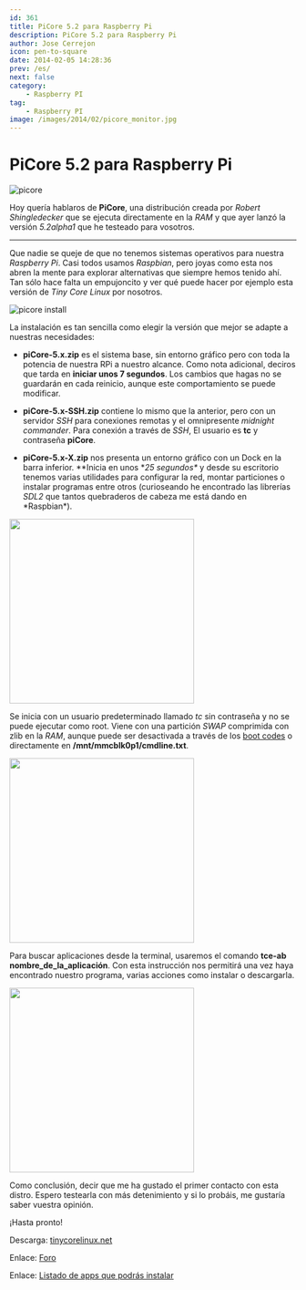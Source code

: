```yaml
---
id: 361
title: PiCore 5.2 para Raspberry Pi
description: PiCore 5.2 para Raspberry Pi
author: Jose Cerrejon
icon: pen-to-square
date: 2014-02-05 14:28:36
prev: /es/
next: false
category:
    - Raspberry PI
tag:
    - Raspberry PI
image: /images/2014/02/picore_monitor.jpg
---
```


# PiCore 5.2 para Raspberry Pi

![picore](/images/2014/02/picore_monitor.jpg)

Hoy quería hablaros de **PiCore**, una distribución creada por _Robert Shingledecker_ que se ejecuta directamente en la _RAM_ y que ayer lanzó la versión _5.2alpha1_ que he testeado para vosotros.

---

Que nadie se queje de que no tenemos sistemas operativos para nuestra _Raspberry Pi_. Casi todos usamos _Raspbian_, pero joyas como esta nos abren la mente para explorar alternativas que siempre hemos tenido ahí. Tan sólo hace falta un empujoncito y ver qué puede hacer por ejemplo esta versión de _Tiny Core Linux_ por nosotros.

![picore install](/images/2014/02/picore_downloads.jpg)

La instalación es tan sencilla como elegir la versión que mejor se adapte a nuestras necesidades:

-   **piCore-5.x.zip** es el sistema base, sin entorno gráfico pero con toda la potencia de nuestra RPi a nuestro alcance. Como nota adicional, deciros que tarda en **iniciar unos 7 segundos**. Los cambios que hagas no se guardarán en cada reinicio, aunque este comportamiento se puede modificar.

-   **piCore-5.x-SSH.zip** contiene lo mismo que la anterior, pero con un servidor _SSH_ para conexiones remotas y el omnipresente _midnight commander_. Para conexión a través de _SSH_, El usuario es **tc** y contraseña **piCore**.

-   **piCore-5.x-X.zip** nos presenta un entorno gráfico con un Dock en la barra inferior. **Inicia en unos **25 segundos\** y desde su escritorio tenemos varias utilidades para configurar la red, montar particiones o instalar programas entre otros (curioseando he encontrado las librerías *SDL2* que tantos quebraderos de cabeza me está dando en *Raspbian\*).

<a title="PiCore sistema base" rel="lightbox" href="/images/2014/02/picore_01.jpg">
<img width="324" src="/images/2014/02/picore_01_min.jpg">
</a>

Se inicia con un usuario predeterminado llamado _tc_ sin contraseña y no se puede ejecutar como root. Viene con una partición _SWAP_ comprimida con zlib en la _RAM_, aunque puede ser desactivada a través de los [boot codes](https://tinycorelinux.net/faq.html#bootcodes) o directamente en **/mnt/mmcblk0p1/cmdline.txt**.

<a title="PiCore con entorno gráfico" rel="lightbox" href="/images/2014/02/picore_02_desktop.jpg">
<img width="324" src="/images/2014/02/picore_02_desktop_min.jpg">
</a>

Para buscar aplicaciones desde la terminal, usaremos el comando **tce-ab nombre_de_la_aplicación**. Con esta instrucción nos permitirá una vez haya encontrado nuestro programa, varias acciones como instalar o descargarla.

<a title="Terminal" rel="lightbox" href="/images/2014/02/picore_03_terminal.jpg">
<img width="324" src="/images/2014/02/picore_03_terminal_min.jpg">
</a>

Como conclusión, decir que me ha gustado el primer contacto con esta distro. Espero testearla con más detenimiento y si lo probáis, me gustaría saber vuestra opinión.

¡Hasta pronto!

Descarga: [tinycorelinux.net](https://tinycorelinux.net/5.x/armv6/release_candidates/)

Enlace: [Foro](https://forum.tinycorelinux.net/index.php/board,57.0.html)

Enlace: [Listado de apps que podrás instalar](https://tinycorelinux.net/5.x/armv6/tcz/)
